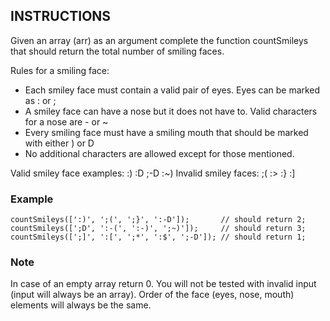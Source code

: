 ## INSTRUCTIONS

Given an array (arr) as an argument complete the function countSmileys that should return the total number of smiling faces.

Rules for a smiling face:

- Each smiley face must contain a valid pair of eyes. Eyes can be marked as : or ;
- A smiley face can have a nose but it does not have to. Valid characters for a nose are - or ~
- Every smiling face must have a smiling mouth that should be marked with either ) or D
- No additional characters are allowed except for those mentioned.

Valid smiley face examples: :) :D ;-D :~)
Invalid smiley faces: ;( :> :} :]

### Example
```
countSmileys([':)', ';(', ';}', ':-D']);       // should return 2;
countSmileys([';D', ':-(', ':-)', ';~)']);     // should return 3;
countSmileys([';]', ':[', ';*', ':$', ';-D']); // should return 1;
```
### Note
In case of an empty array return 0. You will not be tested with invalid input (input will always be an array). 
Order of the face (eyes, nose, mouth) elements will always be the same.